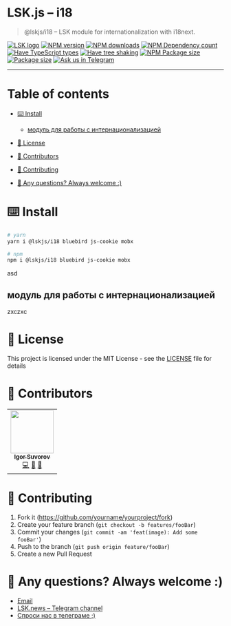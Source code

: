 # LSK.js – i18

> @lskjs/i18 – LSK module for internationalization with i18next.

[![LSK logo](https://badgen.net/badge/icon/MADE%20BY%20LSK?icon=zeit\&label\&color=red\&labelColor=red)](https://github.com/lskjs)
[![NPM version](https://badgen.net/npm/v/@lskjs/i18)](https://www.npmjs.com/package/@lskjs/i18)
[![NPM downloads](https://badgen.net/npm/dt/@lskjs/i18)](https://www.npmjs.com/package/@lskjs/i18)
[![NPM Dependency count](https://badgen.net/bundlephobia/dependency-count/@lskjs/i18)](https://bundlephobia.com/result?p=@lskjs/i18)
[![Have TypeScript types](https://badgen.net/npm/types/@lskjs/i18)](https://www.npmjs.com/package/@lskjs/i18)
[![Have tree shaking](https://badgen.net/bundlephobia/tree-shaking/@lskjs/i18)](https://bundlephobia.com/result?p=@lskjs/i18)
[![NPM Package size](https://badgen.net/bundlephobia/minzip/@lskjs/i18)](https://bundlephobia.com/result?p=@lskjs/i18)
[![Package size](https://badgen.net//github/license/lskjs/lskjs)](https://github.com/lskjs/lskjs/blob/master/LICENSE)
[![Ask us in Telegram](https://img.shields.io/badge/Ask%20us%20in-Telegram-brightblue.svg)](https://t.me/lskjschat)

<!-- template file="scripts/templates/preview.md" start -->

<!-- template end -->

***

<!-- # 📒 Table of contents  -->

# Table of contents

*   [⌨️ Install](#️-install)

    *   [модуль для работы с интернационализацией](#модуль-для-работы-с-интернационализацией)

*   [📖 License](#-license)

*   [👥 Contributors](#-contributors)

*   [👏 Contributing](#-contributing)

*   [📮 Any questions? Always welcome :)](#-any-questions-always-welcome-)

# ⌨️ Install

```sh
# yarn
yarn i @lskjs/i18 bluebird js-cookie mobx

# npm
npm i @lskjs/i18 bluebird js-cookie mobx
```

asd

## модуль для работы с интернационализацией

zxczxc

# 📖 License

This project is licensed under the MIT License - see the [LICENSE](LICENSE) file for details

# 👥 Contributors

<!-- ALL-CONTRIBUTORS-LIST:START - Do not remove or modify this section -->

<!-- prettier-ignore-start -->

<!-- markdownlint-disable -->

<table>
  <tr>
    <td align="center"><a href="https://isuvorov.com"><img src="https://avatars2.githubusercontent.com/u/1056977?v=4?s=100" width="100px;" alt=""/><br /><sub><b>Igor Suvorov</b></sub></a><br /><a href="lskjs/lskjs///commits?author=isuvorov" title="Code">💻</a> <a href="#design-isuvorov" title="Design">🎨</a> <a href="#ideas-isuvorov" title="Ideas, Planning, & Feedback">🤔</a></td>
  </tr>
</table>
<!-- markdownlint-restore -->
<!-- prettier-ignore-end -->
<!-- ALL-CONTRIBUTORS-LIST:END -->

# 👏 Contributing

1.  Fork it (<https://github.com/yourname/yourproject/fork>)
2.  Create your feature branch (`git checkout -b features/fooBar`)
3.  Commit your changes (`git commit -am 'feat(image): Add some fooBar'`)
4.  Push to the branch (`git push origin feature/fooBar`)
5.  Create a new Pull Request

# 📮 Any questions? Always welcome :)

*   [Email](mailto:hi@isuvorov.com)
*   [LSK.news – Telegram channel](https://t.me/lskjs)
*   [Спроси нас в телеграме ;)](https://t.me/lskjschat)

